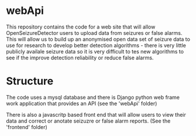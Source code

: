 # webApi
This repository contains the code for a web site that will allow OpenSeizureDetector users to upload data from seizures
or false alarms.    This will allow us to build up an anonymised open data set of seizure data to use for research to develop
better detection algorithms - there is very little publicly availale seizure data so it is very difficult to tes new algorithms
to see if the improve detection reliability or reduce false alarms.

# Structure
The code uses a mysql database and there is Django python web frame work application that provides an API (see the 'webApi' folder)

There is also a javascritp based front end that will allow users to view their data and correct or anotate seizuzre or 
false alarm reports.  (See the 'frontend' folder)
